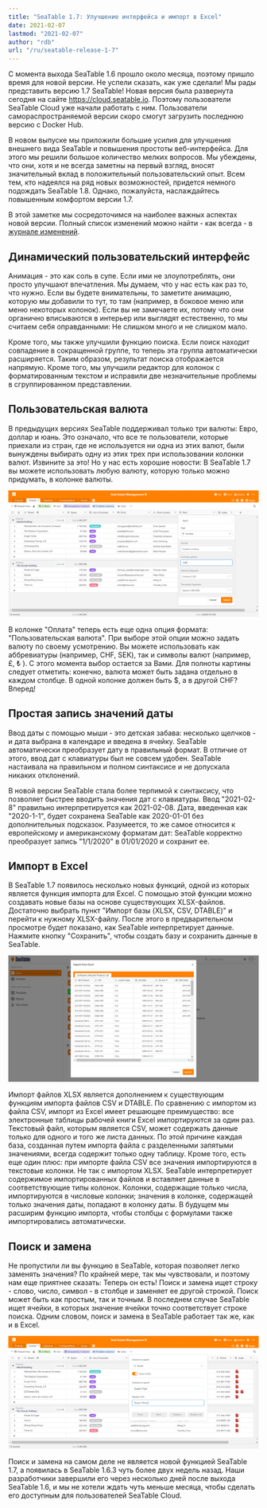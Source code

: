 ```yaml
---
title: "SeaTable 1.7: Улучшение интерфейса и импорт в Excel"
date: 2021-02-07
lastmod: "2021-02-07"
author: "rdb"
url: "/ru/seatable-release-1-7"
---
```


С момента выхода SeaTable 1.6 прошло около месяца, поэтому пришло время для новой версии. Не успели сказать, как уже сделали! Мы рады представить версию 1.7 SeaTable! Новая версия была развернута сегодня на сайте https://cloud.seatable.io. Поэтому пользователи SeaTable Cloud уже начали работать с ним. Пользователи самораспространяемой версии скоро смогут загрузить последнюю версию с Docker Hub.

В новом выпуске мы приложили большие усилия для улучшения внешнего вида SeaTable и повышения простоты веб-интерфейса. Для этого мы решили большое количество мелких вопросов. Мы убеждены, что они, хотя и не всегда заметны на первый взгляд, вносят значительный вклад в положительный пользовательский опыт. Всем тем, кто надеялся на ряд новых возможностей, придется немного подождать SeaTable 1.8. Однако, пожалуйста, наслаждайтесь повышенным комфортом версии 1.7.

В этой заметке мы сосредоточимся на наиболее важных аспектах новой версии. Полный список изменений можно найти - как всегда - в [журнале изменений](/ru/docs/changelog/version-1-7/).

## Динамический пользовательский интерфейс

Анимация - это как соль в супе. Если ими не злоупотреблять, они просто улучшают впечатления. Мы думаем, что у нас есть как раз то, что нужно. Если вы будете внимательны, то заметите анимацию, которую мы добавили то тут, то там (например, в боковое меню или меню некоторых колонок). Если вы не замечаете их, потому что они органично вписываются в интерьер или выглядят естественно, то мы считаем себя оправданными: Не слишком много и не слишком мало.

Кроме того, мы также улучшили функцию поиска. Если поиск находит совпадение в сокращенной группе, то теперь эта группа автоматически расширяется. Таким образом, результат поиска отображается напрямую. Кроме того, мы улучшили редактор для колонок с форматированным текстом и исправили две незначительные проблемы в сгруппированном представлении.

## Пользовательская валюта

В предыдущих версиях SeaTable поддерживал только три валюты: Евро, доллар и юань. Это означало, что все те пользователи, которые приехали из стран, где не используется ни одна из этих валют, были вынуждены выбирать одну из этих трех при использовании колонки валют. Извините за это! Но у нас есть хорошие новости: В SeaTable 1.7 вы можете использовать любую валюту, которую только можно придумать, в колонке валюты.

![Используйте любую деноминацию, которую вы хотите в SeaTable 1.7](images/Custom_Currency_1590x802.png)

В колонке "Оплата" теперь есть еще одна опция формата: "Пользовательская валюта". При выборе этой опции можно задать валюту по своему усмотрению. Вы можете использовать как аббревиатуры (например, CHF, SEK), так и символы валют (например, £, ₺ ). С этого момента выбор остается за Вами. Для полноты картины следует отметить: конечно, валюта может быть задана отдельно в каждом столбце. В одной колонке должен быть $, а в другой CHF? Вперед!

## Простая запись значений даты

Ввод даты с помощью мыши - это детская забава: несколько щелчков - и дата выбрана в календаре и введена в ячейку. SeaTable автоматически преобразует дату в правильный формат. В отличие от этого, ввод дат с клавиатуры был не совсем удобен. SeaTable настаивала на правильном и полном синтаксисе и не допускала никаких отклонений.

В новой версии SeaTable стала более терпимой к синтаксису, что позволяет быстрее вводить значения дат с клавиатуры. Ввод "2021-02-8" правильно интерпретируется как 2021-02-08. Дата, введенная как "2020-1-1", будет сохранена SeaTable как 2020-01-01 без дополнительных подсказок. Разумеется, то же самое относится к европейскому и американскому форматам дат: SeaTable корректно преобразует запись "1/1/2020" в 01/01/2020 и сохранит ее.

## Импорт в Excel

В SeaTable 1.7 появилось несколько новых функций, одной из которых является функция импорта для Excel. С помощью этой функции можно создавать новые базы на основе существующих XLSX-файлов. Достаточно выбрать пункт "Импорт базы (XLSX, CSV, DTABLE)" и перейти к нужному XLSX-файлу. После этого в предварительном просмотре будет показано, как SeaTable интерпретирует данные. Нажмите кнопку "Сохранить", чтобы создать базу и сохранить данные в SeaTable.

![Создание новых баз путем импорта рабочей книги excel](images/Excel_Import_1590x802.png)

Импорт файлов XLSX является дополнением к существующим функциям импорта файлов CSV и DTABLE. По сравнению с импортом из файла CSV, импорт из Excel имеет решающее преимущество: все электронные таблицы рабочей книги Excel импортируются за один раз. Текстовый файл, которым является CSV, может содержать данные только для одного и того же листа данных. По этой причине каждая база, созданная путем импорта файла с разделенными запятыми значениями, всегда содержит только одну таблицу. Кроме того, есть еще один плюс: при импорте файла CSV все значения импортируются в текстовые колонки. Не так с импортом XLSX. SeaTable интерпретирует содержимое импортированных файлов и вставляет данные в соответствующие типы колонок. Колонки, содержащие только числа, импортируются в числовые колонки; значения в колонке, содержащей только значения даты, попадают в колонку даты. В будущем мы расширим функцию импорта, чтобы столбцы с формулами также импортировались автоматически.

## Поиск и замена

Не пропустили ли вы функцию в SeaTable, которая позволяет легко заменять значения? По крайней мере, так мы чувствовали, и поэтому нам еще приятнее сказать: Теперь он есть! Поиск и замена ищет строку - слово, число, символ - в столбце и заменяет ее другой строкой. Поиск может быть как простым, так и точным. В последнем случае SeaTable ищет ячейки, в которых значение ячейки точно соответствует строке поиска. Одним словом, поиск и замена в SeaTable работает так же, как и в Excel.

![Новая функция в SeaTable 1.6.3: Пакетная замена](images/Batch_replacement_1590x717.png)

Поиск и замена на самом деле не является новой функцией SeaTable 1.7, а появилась в SeaTable 1.6.3 чуть более двух недель назад. Наши разработчики завершили его через несколько дней после выхода SeaTable 1.6, и мы не хотели ждать чуть меньше месяца, чтобы сделать его доступным для пользователей SeaTable Cloud.
